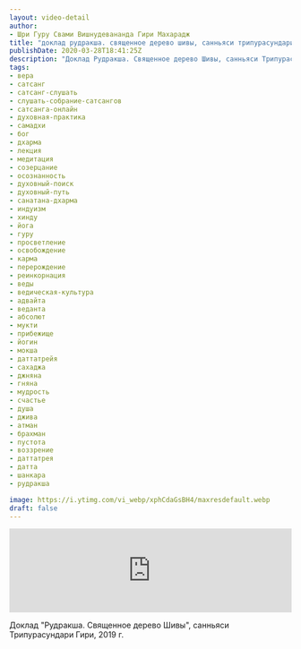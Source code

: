 ```yaml
---
layout: video-detail
author:
- Шри Гуру Свами Вишнудевананда Гири Махарадж
title: "доклад рудракша. священное дерево шивы, санньяси трипурасундари гири, 2019 г"
publishDate: 2020-03-28T18:41:25Z
description: "Доклад Рудракша. Священное дерево Шивы, санньяси Трипурасундари Гири, 2019 г."
tags: 
- вера
- сатсанг
- сатсанг-слушать
- слушать-собрание-сатсангов
- сатсанга-онлайн
- духовная-практика
- самадхи
- бог
- дхарма
- лекция
- медитация
- созерцание
- осознанность
- духовный-поиск
- духовный-путь
- санатана-дхарма
- индуизм
- хинду
- йога
- гуру
- просветление
- освобождение
- карма
- перерождение
- реинкорнация
- веды
- ведическая-культура
- адвайта
- веданта
- абсолют
- мукти
- прибежище
- йогин
- мокша
- даттатрейя
- сахаджа
- джняна
- гняна
- мудрость
- счастье
- душа
- джива
- атман
- брахман
- пустота
- воззрение
- даттатрея
- датта
- шанкара
- рудракша

image: https://i.ytimg.com/vi_webp/xphCdaGsBH4/maxresdefault.webp
draft: false
---
```


<iframe width="100%" src="https://www.youtube.com/embed/xphCdaGsBH4" frameborder="0" allowfullscreen=""></iframe> 

 Доклад "Рудракша. Священное дерево Шивы", санньяси Трипурасундари Гири, 2019 г.

  

 